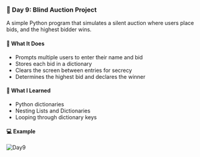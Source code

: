 ### 📅 Day 9: Blind Auction Project

A simple Python program that simulates a silent auction where users place bids, and the highest bidder wins.

#### 🧠 What It Does
- Prompts multiple users to enter their name and bid  
- Stores each bid in a dictionary  
- Clears the screen between entries for secrecy  
- Determines the highest bid and declares the winner  

#### 📝 What I Learned
- Python dictionaries  
- Nesting Lists and Dictionaries  
- Looping through dictionary keys  

#### 💻 Example
![Day9](https://github.com/user-attachments/assets/f2bbc642-3277-45e8-a653-467f9227421f)
